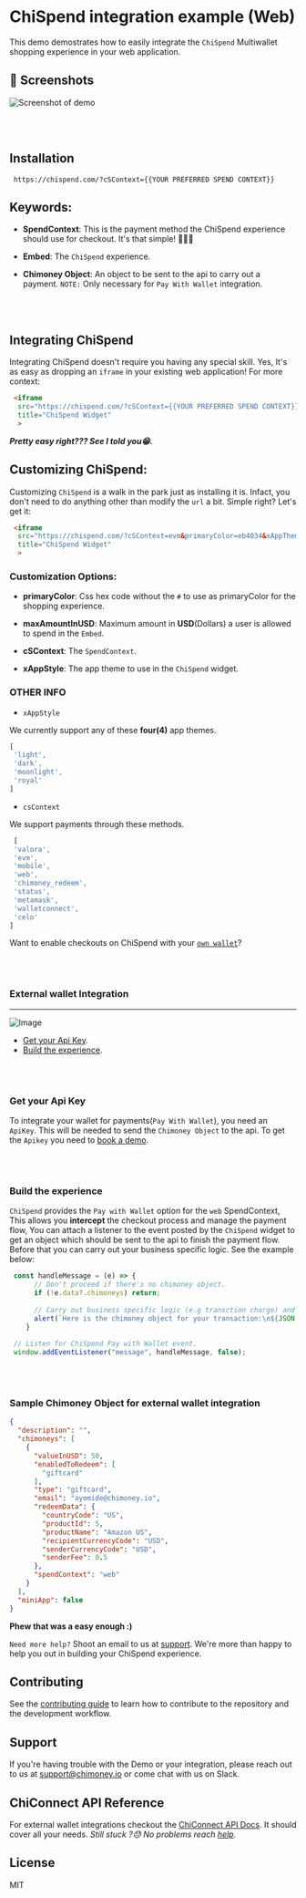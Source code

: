 # ChiSpend integration example (Web)

This demo demostrates how to easily integrate the `ChiSpend` Multiwallet shopping experience in your web application.

## 📸 Screenshots
![Screenshot of demo](/screenshots/demo.png)

<br></br>
## Installation

```
 https://chispend.com/?cSContext={{YOUR PREFERRED SPEND CONTEXT}}
```

## Keywords:

- __SpendContext__: This is the payment method the ChiSpend experience should use for checkout. It's that simple! 🚀🚀🚀

- __Embed__: The `ChiSpend` experience.

- __Chimoney Object__: An object to be sent to the api to carry out a payment. `NOTE:` Only necessary for `Pay With Wallet` integration.


<br></br>
## Integrating ChiSpend

Integrating ChiSpend doesn't require you having any special skill. Yes, It's as easy as dropping an `iframe` in your existing web application!
For more context:

```html
 <iframe
  src="https://chispend.com/?cSContext={{YOUR PREFERRED SPEND CONTEXT}}"
  title="ChiSpend Widget"
  >
```
___Pretty easy right??? See I told you😁.___

## Customizing ChiSpend:

Customizing `ChiSpend` is a walk in the park just as installing it is. Infact, you don't need to do anything other than modify the `url` a bit. Simple right? Let's get it:

```html
 <iframe
  src="https://chispend.com/?cSContext=evm&primaryColor=eb4034&xAppTheme=light"
  title="ChiSpend Widget"
  >
```

### Customization Options:

- __primaryColor__: Css hex code without the `#` to use as primaryColor for the shopping experience.

- __maxAmountInUSD__: Maximum amount in __USD__(Dollars) a user is allowed to spend in the `Embed`.
- __cSContext__: The `SpendContext`.
- __xAppStyle__: The app theme to use in the `ChiSpend` widget.

### OTHER INFO

- `xAppStyle`

We currently support any of these __four(4)__ app themes.

```js
[
 'light',
 'dark', 
 'moonlight',
 'royal'
]
```

- `csContext`

We support payments through these methods.

```js
 [
 'valora', 
 'evm', 
 'mobile',
 'web', 
 'chimoney_redeem',
 'status', 
 'metamask',
 'walletconnect',
 'celo'
]
```

Want to enable checkouts on ChiSpend with your [`own wallet`](#ext_wallet)?

<br></br>

### <a name="ext_wallet"></a> **External wallet Integration**

---
![Image](/screenshots/pay_with_wallet.png)

- [Get your Api Key](#get_api_key).
- [Build the experience](#integrate_ext_wallet).

<br></br>
### <a name="get_api_key"></a>  **Get your Api Key**

To integrate your wallet for payments(`Pay With Wallet`), you need an `ApiKey`. This will be needed to send the `Chimoney Object` to the api.
To get the `Apikey` you need to [book a demo](https://chimoney.io/book-a-demo).

<br></br>
### <a name="integrate_ext_wallet"></a>  **Build the experience**

`ChiSpend` provides the `Pay with Wallet` option for the `web` SpendContext, This allows you __intercept__ the checkout process and manage the payment flow, You can attach a listener to the event posted by the `ChiSpend` widget to get an object which should be sent to the api to finish the payment flow. Before that you can carry out your business specific logic. See the example below:

```js
 const handleMessage = (e) => {
      // Don't proceed if there's no chimoney object.
      if (!e.data?.chimoneys) return;
      
      // Carry out business specific logic (e.g transction charge) and send Chimoney object (i.e e.data) to  ChiConnect.
      alert(`Here is the chimoney object for your transaction:\n${JSON.stringify(e.data, null, 2)}`);
    }
  
 // Listen for ChiSpend Pay with Wallet event. 
 window.addEventListener("message", handleMessage, false);
```


<br></br>
### Sample Chimoney Object for external wallet integration

```json
{
  "description": "",
  "chimoneys": [
    {
      "valueInUSD": 50,
      "enabledToRedeem": [
        "giftcard"
      ],
      "type": "giftcard",
      "email": "ayomide@chimoney.io",
      "redeemData": {
        "countryCode": "US",
        "productId": 5,
        "productName": "Amazon US",
        "recipientCurrencyCode": "USD",
        "senderCurrencyCode": "USD",
        "senderFee": 0.5
      },
      "spendContext": "web"
    }
  ],
  "miniApp": false
}
```

__Phew that was a easy enough :)__

`Need more help?`
Shoot an email to us at  [support](mailto:support@chimoney.io). We're more than happy to help you out in building your ChiSpend experience.

## Contributing

See the [contributing guide](CONTRIBUTING.md) to learn how to contribute to the repository and the development workflow.

## Support

If you're having trouble with the Demo or your integration, please reach out to us at <support@chimoney.io> or come chat with us on Slack.

## ChiConnect API Reference

For external wallet integrations checkout the [ChiConnect API Docs](https://chimoney.readme.io). It should cover all your needs. _Still stuck ?😓 No problems reach [help](mailto:support@chimoney.io)._ 

## License

MIT
